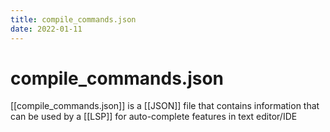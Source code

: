 ```yaml
---
title: compile_commands.json
date: 2022-01-11
---
```


# compile_commands.json
[[compile_commands.json]] is a [[JSON]] file that contains information that can be used by a [[LSP]] for auto-complete features in text editor/IDE